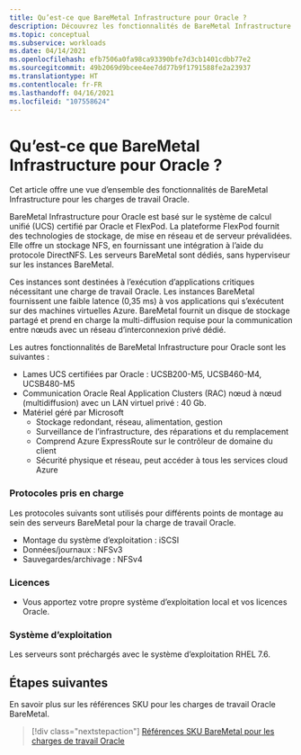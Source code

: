 ```yaml
---
title: Qu’est-ce que BareMetal Infrastructure pour Oracle ?
description: Découvrez les fonctionnalités de BareMetal Infrastructure pour les charges de travail Oracle.
ms.topic: conceptual
ms.subservice: workloads
ms.date: 04/14/2021
ms.openlocfilehash: efb7506a0fa98ca93390bfe7d3cb1401cdbb77e2
ms.sourcegitcommit: 49b2069d9bcee4ee7dd77b9f1791588fe2a23937
ms.translationtype: HT
ms.contentlocale: fr-FR
ms.lasthandoff: 04/16/2021
ms.locfileid: "107558624"
---
```

# <a name="what-is-baremetal-infrastructure-for-oracle"></a>Qu’est-ce que BareMetal Infrastructure pour Oracle ?

Cet article offre une vue d’ensemble des fonctionnalités de BareMetal Infrastructure pour les charges de travail Oracle.

BareMetal Infrastructure pour Oracle est basé sur le système de calcul unifié (UCS) certifié par Oracle et FlexPod. La plateforme FlexPod fournit des technologies de stockage, de mise en réseau et de serveur prévalidées. Elle offre un stockage NFS, en fournissant une intégration à l’aide du protocole DirectNFS. Les serveurs BareMetal sont dédiés, sans hyperviseur sur les instances BareMetal. 

Ces instances sont destinées à l’exécution d’applications critiques nécessitant une charge de travail Oracle. Les instances BareMetal fournissent une faible latence (0,35 ms) à vos applications qui s’exécutent sur des machines virtuelles Azure. BareMetal fournit un disque de stockage partagé et prend en charge la multi-diffusion requise pour la communication entre nœuds avec un réseau d’interconnexion privé dédié. 

Les autres fonctionnalités de BareMetal Infrastructure pour Oracle sont les suivantes :

- Lames UCS certifiées par Oracle : UCSB200-M5, UCSB460-M4, UCSB480-M5
- Communication Oracle Real Application Clusters (RAC) nœud à nœud (multidiffusion) avec un LAN virtuel privé : 40 Gb.
- Matériel géré par Microsoft
  - Stockage redondant, réseau, alimentation, gestion
  - Surveillance de l’infrastructure, des réparations et du remplacement
  - Comprend Azure ExpressRoute sur le contrôleur de domaine du client
  - Sécurité physique et réseau, peut accéder à tous les services cloud Azure

### <a name="supported-protocols"></a>Protocoles pris en charge

Les protocoles suivants sont utilisés pour différents points de montage au sein des serveurs BareMetal pour la charge de travail Oracle.

- Montage du système d’exploitation : iSCSI
- Données/journaux : NFSv3
- Sauvegardes/archivage : NFSv4

### <a name="licensing"></a>Licences

- Vous apportez votre propre système d’exploitation local et vos licences Oracle.

### <a name="operating-system"></a>Système d’exploitation

Les serveurs sont préchargés avec le système d’exploitation RHEL 7.6.

## <a name="next-steps"></a>Étapes suivantes

En savoir plus sur les références SKU pour les charges de travail Oracle BareMetal.

> [!div class="nextstepaction"]
> [Références SKU BareMetal pour les charges de travail Oracle](oracle-baremetal-skus.md)
